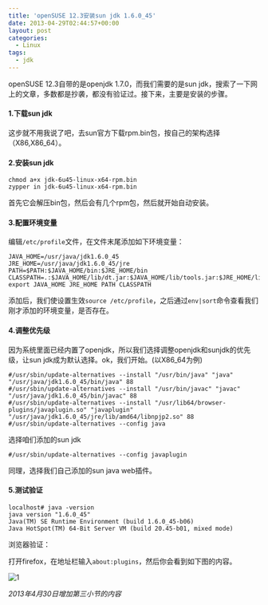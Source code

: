 ```yaml
---
title: 'openSUSE 12.3安装sun jdk 1.6.0_45'
date: 2013-04-29T02:44:57+00:00
layout: post
categories:
  - Linux
tags:
  - jdk
---
```


openSUSE 12.3自带的是openjdk 1.7.0，而我们需要的是sun jdk，搜索了一下网上的文章，多数都是抄袭，都没有验证过。接下来，主要是安装的步骤。

#### 1.下载sun jdk

这步就不用我说了吧，去sun官方下载rpm.bin包，按自己的架构选择（X86,X86_64）。

#### 2.安装sun jdk
```
chmod a+x jdk-6u45-linux-x64-rpm.bin
zypper in jdk-6u45-linux-x64-rpm.bin
```
<!--more-->
首先它会解压bin包，然后会有几个rpm包，然后就开始自动安装。

#### 3.配置环境变量

编辑`/etc/profile`文件，在文件末尾添加如下环境变量：
```
JAVA_HOME=/usr/java/jdk1.6.0_45
JRE_HOME=/usr/java/jdk1.6.0_45/jre
PATH=$PATH:$JAVA_HOME/bin:$JRE_HOME/bin
CLASSPATH=.:$JAVA_HOME/lib/dt.jar:$JAVA_HOME/lib/tools.jar:$JRE_HOME/lib
export JAVA_HOME JRE_HOME PATH CLASSPATH
```

添加后，我们使设置生效`source /etc/profile`，之后通过`env|sort`命令查看我们刚才添加的环境变量，是否存在。

#### 4.调整优先级

因为系统里面已经内置了openjdk，所以我们选择调整openjdk和sunjdk的优先级，让sun jdk成为默认选择。ok，我们开始。(以X86_64为例)
```
#/usr/sbin/update-alternatives --install "/usr/bin/java" "java" "/usr/java/jdk1.6.0_45/bin/java" 88
#/usr/sbin/update-alternatives --install "/usr/bin/javac" "javac" "/usr/java/jdk1.6.0_45/bin/javac" 88
#/usr/sbin/update-alternatives --install "/usr/lib64/browser-plugins/javaplugin.so" "javaplugin" "/usr/java/jdk1.6.0_45/jre/lib/amd64/libnpjp2.so" 88 #/usr/sbin/update-alternatives --config java
```

选择咱们添加的sun jdk
```
#/usr/sbin/update-alternatives --config javaplugin
```

同理，选择我们自己添加的sun java web插件。

#### 5.测试验证
```
localhost# java -version
java version "1.6.0_45"
Java(TM) SE Runtime Environment (build 1.6.0_45-b06)
Java HotSpot(TM) 64-Bit Server VM (build 20.45-b01, mixed mode)
```

浏览器验证：

打开firefox，在地址栏输入`about:plugins`，然后你会看到如下图的内容。

![1](https://res.cloudinary.com/the-backyard-of-stanley/image/upload/v1413002762/52713f9370ecc3bbcfa6168f54098c97_cng8v9.png)

_2013年4月30日增加第三小节的内容_